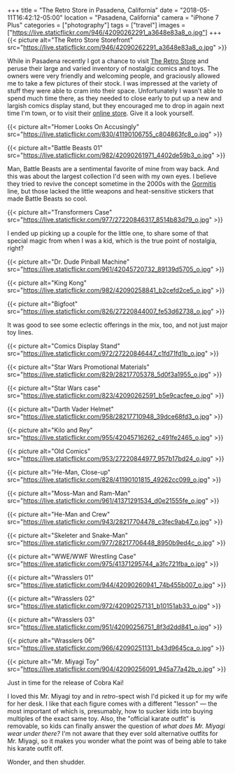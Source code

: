 +++
title = "The Retro Store in Pasadena, California"
date = "2018-05-11T16:42:12-05:00"
location = "Pasadena, California"
camera = "iPhone 7 Plus"
categories = ["photography"]
tags = ["travel"]
images = ["https://live.staticflickr.com/946/42090262291_a3648e83a8_o.jpg"]
+++
{{< picture alt="The Retro Store Storefront" src="https://live.staticflickr.com/946/42090262291_a3648e83a8_o.jpg" >}}
<!--more-->

While in Pasadena recently I got a chance to visit [The Retro Store](http://www.retrostoreonline.com) and peruse their large and varied inventory of nostalgic comics and toys. The owners were very friendly and welcoming people, and graciously allowed me to take a few pictures of their stock. I was impressed at the variety of stuff they were able to cram into their space. Unfortunately I wasn't able to spend much time there, as they needed to close early to put up a new and largish comics display stand, but they encouraged me to drop in again next time I'm town, or to visit their [online store](http://www.retrostoreonline.com/shop.html). Give it a look yourself.

{{< picture alt="Homer Looks On Accusingly" src="https://live.staticflickr.com/830/41190106755_c804863fc8_o.jpg" >}}

{{< picture alt="Battle Beasts 01" src="https://live.staticflickr.com/982/42090261971_4402de59b3_o.jpg" >}}
           
Man, Battle Beasts are a sentimental favorite of mine from way back. And this was about the largest collection I'd seen with my own eyes. I believe they tried to revive the concept sometime in the 2000s with the [Gormitis](https://en.wikipedia.org/wiki/Gormiti) line, but those lacked the little weapons and heat-sensitive stickers that made Battle Beasts so cool.

{{< picture alt="Transformers Case" src="https://live.staticflickr.com/977/27220846317_8514b83d79_o.jpg" >}}

I ended up picking up a couple for the little one, to share some of that special magic from when I was a kid, which is the true point of nostalgia, right?
           
{{< picture alt="Dr. Dude Pinball Machine" src="https://live.staticflickr.com/961/42045720732_89139d5705_o.jpg" >}}

{{< picture alt="King Kong" src="https://live.staticflickr.com/982/42090258841_b2cefd2ce5_o.jpg" >}}

{{< picture alt="Bigfoot" src="https://live.staticflickr.com/826/27220844007_fe53d62738_o.jpg" >}}

It was good to see some eclectic offerings in the mix, too, and not just major toy lines.
           
{{< picture alt="Comics Display Stand" src="https://live.staticflickr.com/972/27220846447_c1fd71fd1b_o.jpg" >}}

{{< picture alt="Star Wars Promotional Materials" src="https://live.staticflickr.com/829/28217705378_5d0f3a1955_o.jpg" >}}

{{< picture alt="Star Wars case" src="https://live.staticflickr.com/823/42090262591_b5e9cacfee_o.jpg" >}}

{{< picture alt="Darth Vader Helmet" src="https://live.staticflickr.com/958/28217710948_39dce68fd3_o.jpg" >}}

{{< picture alt="Kilo and Rey" src="https://live.staticflickr.com/955/42045716262_c491fe2465_o.jpg" >}}

{{< picture alt="Old Comics" src="https://live.staticflickr.com/953/27220844977_957b17bd24_o.jpg" >}}

{{< picture alt="He-Man, Close-up" src="https://live.staticflickr.com/828/41190101815_49262cc099_o.jpg" >}}

{{< picture alt="Moss-Man and Ram-Man" src="https://live.staticflickr.com/961/41371291534_d0e21555fe_o.jpg" >}}

{{< picture alt="He-Man and Crew" src="https://live.staticflickr.com/943/28217704478_c3fec9ab47_o.jpg" >}}

{{< picture alt="Skeleter and Snake-Man" src="https://live.staticflickr.com/977/28217706448_8950b9ed4c_o.jpg" >}}

{{< picture alt="WWE/WWF Wrestling Case" src="https://live.staticflickr.com/975/41371295744_a3fc721fba_o.jpg" >}}

{{< picture alt="Wrasslers 01" src="https://live.staticflickr.com/944/42090260941_74b455b007_o.jpg" >}}

{{< picture alt="Wrasslers 02" src="https://live.staticflickr.com/972/42090257131_b10151ab33_o.jpg" >}}

{{< picture alt="Wrasslers 03" src="https://live.staticflickr.com/951/42090256751_8f3d2dd841_o.jpg" >}}

{{< picture alt="Wrasslers 06" src="https://live.staticflickr.com/966/42090251131_b43d9645ca_o.jpg" >}}

{{< picture alt="Mr. Miyagi Toy" src="https://live.staticflickr.com/904/42090256091_945a77a42b_o.jpg" >}}
           
Just in time for the release of Cobra Kai! 

I loved this Mr. Miyagi toy and in *retro*-spect wish I'd picked it up for my wife for her desk. I like that each figure comes with a different "lesson" — the most important of which is, presumably, how to sucker kids into buying multiples of the exact same toy. Also, the "official karate outfit" is removable, so kids can finally answer the question of *what does Mr. Miyagi wear under there?* I'm not aware that they ever sold alternative outfits for Mr. Miyagi, so it makes you wonder what the point was of being able to take his karate outfit off.

Wonder, and then shudder.


